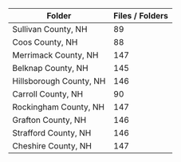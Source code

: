 | Folder                  |   Files / Folders |
|-------------------------|-------------------|
| Sullivan County, NH     |                89 |
| Coos County, NH         |                88 |
| Merrimack County, NH    |               147 |
| Belknap County, NH      |               145 |
| Hillsborough County, NH |               146 |
| Carroll County, NH      |                90 |
| Rockingham County, NH   |               147 |
| Grafton County, NH      |               146 |
| Strafford County, NH    |               146 |
| Cheshire County, NH     |               147 |
